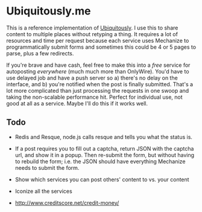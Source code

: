 # Ubiquitously.me

This is a reference implementation of [Ubiquitously](http://github.com/viatropos/ubiquitously).  I use this to share content to multiple places without retyping a thing.  It requires a lot of resources and time per request because each service uses Mechanize to programmatically submit forms and sometimes this could be 4 or 5 pages to parse, plus a few redirects.

If you're brave and have cash, feel free to make this into a _free_ service for autoposting _everywhere_ (much much more than OnlyWire).  You'd have to use delayed job and have a push server so a) there's no delay on the interface, and b) you're notified when the post is finally submitted.  That's a lot more complicated than just processing the requests in one swoop and taking the non-scalable performance hit.  Perfect for individual use, not good at all as a service.  Maybe I'll do this if it works well.

## Todo

- Redis and Resque, node.js calls resque and tells you what the status is.
- If a post requires you to fill out a captcha, return JSON with the captcha url, and show it in a popup.  Then re-submit the form, but without having to rebuild the form; i.e. the JSON should have everything Mechanize needs to submit the form.
- Show which services you can post others' content to vs. your content
- Iconize all the services

- http://www.creditscore.net/credit-money/